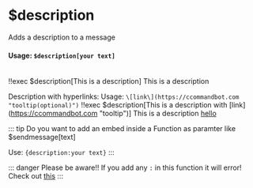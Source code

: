 #  $description
Adds a description to a message

#### Usage: `$description[your text]`
<br/>
<discord-messages>
	<discord-message :bot="false" role-color="#ffcc9a" author="Member">
		!!exec $description[This is a description]
	</discord-message>
	<discord-message :bot="true" role-color="#0099ff" author="Custom Command" avatar="https://media.discordapp.net/avatars/725721249652670555/781224f90c3b841ba5b40678e032f74a.webp">
		<discord-embed
			slot="embeds"
		>
        This is a description
		</discord-embed>
	</discord-message>
</discord-messages>

Description with hyperlinks:
Usage:  `\[link\](https://ccommandbot.com "tooltip(optional)")`
<discord-messages>
	<discord-message :bot="false" role-color="#ffcc9a" author="Member">
		!!exec $description[This is a description with \[link\](https://ccommandbot.com "tooltip")]
	</discord-message>
	<discord-message :bot="true" role-color="#0099ff" author="Custom Command" avatar="https://media.discordapp.net/avatars/725721249652670555/781224f90c3b841ba5b40678e032f74a.webp">
		<discord-embed
			slot="embeds"
		>
        This is a description <a href="https://ccommandbot.com" target="_blank" title="tooltip">hello</a>
		</discord-embed>
	</discord-message>
</discord-messages>

::: tip Do you want to add an embed inside a Function as paramter like $sendmessage[text]

Use: `{description:your text}`
:::

::: danger Please be aware!!
If you add any `:` in this function it will error! Check out [this](../../Other/syntax.md)
:::